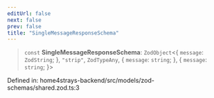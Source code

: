 ```yaml
---
editUrl: false
next: false
prev: false
title: "SingleMessageResponseSchema"
---
```


> `const` **SingleMessageResponseSchema**: `ZodObject`\<\{ `message`: `ZodString`; \}, `"strip"`, `ZodTypeAny`, \{ `message`: `string`; \}, \{ `message`: `string`; \}\>

Defined in: home4strays-backend/src/models/zod-schemas/shared.zod.ts:3
